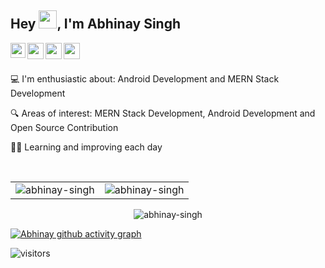 ## Hey <img src="https://github.com/TheDudeThatCode/TheDudeThatCode/blob/master/Assets/Hi.gif" width="29px">, I'm Abhinay Singh

<a href="https://www.linkedin.com/in/abhinay-singh-2aa986211/?originalSubdomain=in">
  <img align="left" width="24px" src="https://cdn-icons-png.flaticon.com/512/174/174857.png"  />
</a>
<a href="https://twitter.com/Abhinay99190">
  <img align="left" width="26px" src="https://logodownload.org/wp-content/uploads/2014/09/twitter-logo-6.png" />
</a>
<a href="mailto:abhinay991904@gmail.com">
  <img align="left" width="26px" src="https://cdn-icons-png.flaticon.com/512/281/281769.png" />
</a>
<a href="https://abhinay99.hashnode.dev/">
  <img align="left" width="26px" src="https://cdn.hashnode.com/res/hashnode/image/upload/v1611902473383/CDyAuTy75.png?auto=compress" />
</a>
<br><br>

💻 I'm enthusiastic about: Android Development and MERN Stack Development

🔍 Areas of interest: MERN Stack Development, Android Development and Open Source Contribution

👩‍💻 Learning and improving each day


<br>

<table>
  <tr>
     <td><img align="center" src="https://github-readme-stats.vercel.app/api?username=abhinay99190&show_icons=true&theme=dracula" alt="abhinay-singh" /></td>
     <td><img src="https://github-readme-stats.vercel.app/api/top-langs?username=abhinay99190&show_icons=true&theme=dark&locale=en&layout=compact" alt="abhinay-singh" /></td>
  </tr>
</table>
   
   <div align="center">
    <img src="https://github-readme-streak-stats.herokuapp.com/?user=abhinay99190&theme=shades-of-purple" alt="abhinay-singh" />
   </div>

 [![Abhinay github activity graph](https://activity-graph.herokuapp.com/graph?username=abhinay99190&theme=react-dark)](https://github.com/abhinay99190/github-readme-activity-graph)
   
![visitors](https://visitor-badge.laobi.icu/badge?page_id=abhinay99190.abhinay99190)
